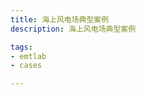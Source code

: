 ```yaml
---
title: 海上风电场典型案例
description: 海上风电场典型案例

tags:
- emtlab
- cases

---
```


<!-- import DocCardList from '@theme/DocCardList';

<DocCardList /> -->